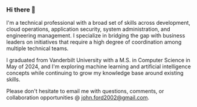 ### Hi there 👋

<!--
**johnford2002/johnford2002** is a ✨ _special_ ✨ repository because its `README.md` (this file) appears on your GitHub profile.

Here are some ideas to get you started:

- 🔭 I’m currently working on ...
- 🌱 I’m currently learning ...
- 👯 I’m looking to collaborate on ...
- 🤔 I’m looking for help with ...
- 💬 Ask me about ...
- 📫 How to reach me: ...
- 😄 Pronouns: ...
- ⚡ Fun fact: ...
-->

I'm a technical professional with a broad set of skills across development, cloud operations, application security, system administration, and engineering management. I specialize in bridging the gap with business leaders on initiatives that require a high degree of coordination among multiple technical teams.

I graduated from Vanderbilt University with a M.S. in Computer Science in May of 2024, and I'm exploring machine learning and artificial intelligence concepts while continuing to grow my knowledge base around existing skills.

Please don't hesitate to email me with questions, comments, or collaboration opportunities @ [john.ford2002@gmail.com](mailto:john.ford2002@gmail.com).
